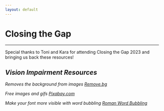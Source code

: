 ```yaml
---
layout: default
---
```

# Closing the Gap
---

</i>Special thanks to Toni and Kara for attending Closing the Gap 2023 and bringing us back these resources!<i>

## Vision Impairment Resources
Removes the background from images
[Remove.bg](https://www.remove.bg/)

Free images and gifs 
[Pixabay.com](https://pixabay.com/)

Make your font more visible with *word bubbling*
[Roman Word Bubbling](https://roman-word-bubbling.appspot.com/)

